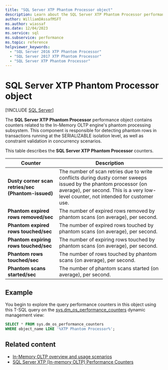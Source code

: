 ```yaml
---
title: "SQL Server XTP Phantom Processor object"
description: Learn about the SQL Server XTP Phantom Processor performance object, which contains counters for the In-Memory OLTP engine's phantom processing subsystem.
author: WilliamDAssafMSFT
ms.author: wiassaf
ms.date: 12/04/2023
ms.service: sql
ms.subservice: performance
ms.topic: reference
helpviewer_keywords:
  - "SQL Server 2016 XTP Phantom Processor"
  - "SQL Server 2017 XTP Phantom Processor"
  - "SQL Server XTP Phantom Processor"
---
```

# SQL Server XTP Phantom Processor object
 [!INCLUDE [SQL Server](../../includes/applies-to-version/sqlserver.md)]

  The **SQL Server XTP Phantom Processor** performance object contains counters related to the In-Memory OLTP engine's phantom processing subsystem. This component is responsible for detecting phantom rows in transactions running at the SERIALIZABLE isolation level, as well as constraint validation in concurrency scenarios.  
  
 This table describes the **SQL Server XTP Phantom Processor** counters.  
  
|Counter|Description|  
|-------------|-----------------|  
|**Dusty corner scan retries/sec (Phantom-issued)**|The number of scan retries due to write conflicts during dusty corner sweeps issued by the phantom processor (on average), per second. This is a very low-level counter, not intended for customer use.|  
|**Phantom expired rows removed/sec**|The number of expired rows removed by phantom scans (on average), per second.|  
|**Phantom expired rows touched/sec**|The number of expired rows touched by phantom scans (on average), per second.|  
|**Phantom expiring rows touched/sec**|The number of expiring rows touched by phantom scans (on average), per second.|  
|**Phantom rows touched/sec**|The number of rows touched by phantom scans (on average), per second.|  
|**Phantom scans started/sec**|The number of phantom scans started (on average), per second.|  
 
## Example

You begin to explore the query performance counters in this object using this T-SQL query on the [sys.dm_os_performance_counters](../system-dynamic-management-views/sys-dm-os-performance-counters-transact-sql.md) dynamic management view:

```sql
SELECT * FROM sys.dm_os_performance_counters
WHERE object_name LIKE '%XTP Phantom Processor%';
```  
  
## Related content

- [In-Memory OLTP overview and usage scenarios](../in-memory-oltp/overview-and-usage-scenarios.md)
- [SQL Server XTP (In-memory OLTP) Performance Counters](sql-server-xtp-in-memory-oltp-performance-counters.md)
